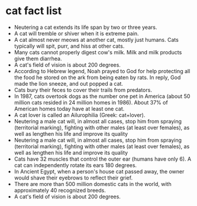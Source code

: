 # cat fact list

- Neutering a cat extends its life span by two or three years.
- A cat will tremble or shiver when it is extreme pain.
- A cat almost never meows at another cat, mostly just humans. Cats typically will spit, purr, and hiss at other cats.
- Many cats cannot properly digest cow's milk. Milk and milk products give them diarrhea.
- A cat's field of vision is about 200 degrees.
- According to Hebrew legend, Noah prayed to God for help protecting all the food he stored on the ark from being eaten by rats. In reply, God made the lion sneeze, and out popped a cat.
- Cats bury their feces to cover their trails from predators.
- In 1987, cats overtook dogs as the number one pet in America (about 50 million cats resided in 24 million homes in 1986). About 37% of American homes today have at least one cat.
- A cat lover is called an Ailurophilia (Greek: cat+lover).
- Neutering a male cat will, in almost all cases, stop him from spraying (territorial marking), fighting with other males (at least over females), as well as lengthen his life and improve its quality
- Neutering a male cat will, in almost all cases, stop him from spraying (territorial marking), fighting with other males (at least over females), as well as lengthen his life and improve its quality
- Cats have 32 muscles that control the outer ear (humans have only 6). A cat can independently rotate its ears 180 degrees.
- In Ancient Egypt, when a person's house cat passed away, the owner would shave their eyebrows to reflect their grief.
- There are more than 500 million domestic cats in the world, with approximately 40 recognized breeds.
- A cat's field of vision is about 200 degrees.